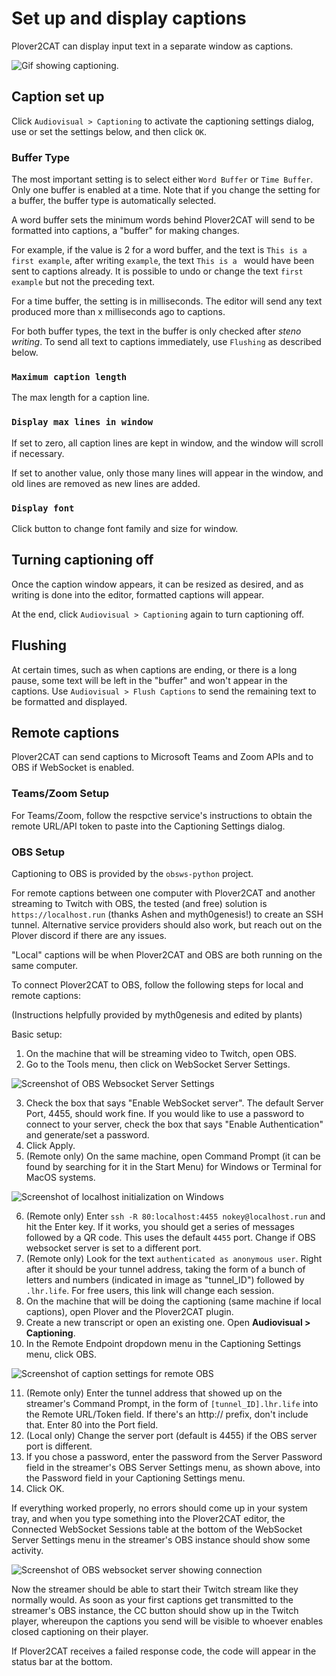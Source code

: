 # Set up and display captions

Plover2CAT can display input text in a separate window as captions.

![Gif showing captioning.](images/caption_example.gif)

## Caption set up

Click `Audiovisual > Captioning` to activate the captioning settings dialog, use or set the settings below, and then click `OK`.

### Buffer Type

The most important setting is to select either `Word Buffer` or `Time Buffer`. Only one buffer is enabled at a time. Note that if you change the setting for a buffer, the buffer type is automatically selected.

A word buffer sets the minimum words behind Plover2CAT will send to be formatted into captions, a "buffer" for making changes.

For example, if the value is 2 for a word buffer, and the text is `This is a first example`, after writing `example`, the text `This is a ` would have been sent to captions already. It is possible to undo or change the text `first example` but not the preceding text.

For a time buffer, the setting is in milliseconds. The editor will send any text produced more than x milliseconds ago to captions. 

For both buffer types, the text in the buffer is only checked after *steno writing*. To send all text to captions immediately, use `Flushing` as described below.


### `Maximum caption length`

The max length for a caption line.

### `Display max lines in window`

If set to zero, all caption lines are kept in window, and the window will scroll if necessary. 

If set to another value, only those many lines will appear in the window, and old lines are removed as new lines are added.

### `Display font`

Click button to change font family and size for window. 

## Turning captioning off

Once the caption window appears, it can be resized as desired, and as writing is done into the editor, formatted captions will appear.

At the end, click `Audiovisual > Captioning` again to turn captioning off. 

## Flushing

At certain times, such as when captions are ending, or there is a long pause, some text will be left in the "buffer" and won't appear in the captions. Use `Audiovisual > Flush Captions` to send the remaining text to be formatted and displayed.

## Remote captions

Plover2CAT can send captions to Microsoft Teams and Zoom APIs and to OBS if WebSocket is enabled. 

### Teams/Zoom Setup

For Teams/Zoom, follow the respctive service's instructions to obtain the remote URL/API token to paste into the Captioning Settings dialog.

### OBS Setup

Captioning to OBS is provided by the `obsws-python` project. 

For remote captions between one computer with Plover2CAT and another streaming to Twitch with OBS, the tested (and free) solution is `https://localhost.run` (thanks Ashen and myth0genesis!) to create an SSH tunnel. Alternative service providers should also work, but reach out on the Plover discord if there are any issues.

"Local" captions will be when Plover2CAT and OBS are both running on the same computer.

To connect Plover2CAT to OBS, follow the following steps for local and remote captions:

(Instructions helpfully provided by myth0genesis and edited by plants)

Basic setup:

1. On the machine that will be streaming video to Twitch, open OBS.
2. Go to the Tools menu, then click on WebSocket Server Settings.


![Screenshot of OBS Websocket Server Settings](images/obs_settings.png)


3. Check the box that says "Enable WebSocket server". The default Server Port, 4455, should work fine. If you would like to use a password to connect to your server, check the box that says "Enable Authentication" and generate/set a password.
4. Click Apply.
5. (Remote only) On the same machine, open Command Prompt (it can be found by searching for it in the Start Menu) for Windows or Terminal for MacOS systems. 

![Screenshot of localhost initialization on Windows](images/localhost.png)

6. (Remote only) Enter `ssh -R 80:localhost:4455 nokey@localhost.run` and hit the Enter key. If it works, you should get a series of messages followed by a QR code. This uses the default `4455` port. Change if OBS websocket server is set to a different port.
7. (Remote only) Look for the text `authenticated as anonymous user`. Right after it should be your tunnel address, taking the form of a bunch of letters and numbers (indicated in image as "tunnel_ID") followed by `.lhr.life`. For free users, this link will change each session.
8. On the machine that will be doing the captioning (same machine if local captions), open Plover and the Plover2CAT plugin.
9. Create a new transcript or open an existing one. Open **Audiovisual > Captioning**.
10. In the Remote Endpoint dropdown menu in the Captioning Settings menu, click OBS.

![Screenshot of caption settings for remote OBS](images/caption_obs.png)

11. (Remote only) Enter the tunnel address that showed up on the streamer's Command Prompt, in the form of `[tunnel_ID].lhr.life` into the Remote URL/Token field. If there's an http:// prefix, don't include that. Enter 80 into the Port field.
12. (Local only) Change the server port (default is 4455) if the OBS server port is different.
12. If you chose a password, enter the password from the Server Password field in the streamer's OBS Server Settings menu, as shown above, into the Password field in your Captioning Settings menu.
13. Click OK.


If everything worked properly, no errors should come up in your system tray, and when you type something into the Plover2CAT editor, the Connected WebSocket Sessions table at the bottom of the WebSocket Server Settings menu in the streamer's OBS instance should show some activity.

![Screenshot of OBS websocket server showing connection](images/obs_connection.png)

Now the streamer should be able to start their Twitch stream like they normally would. As soon as your first captions get transmitted to the streamer's OBS instance, the CC button should show up in the Twitch player, whereupon the captions you send will be visible to whoever enables closed captioning on their player.

If Plover2CAT receives a failed response code, the code will appear in the status bar at the bottom.

